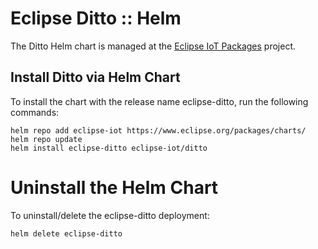 # Eclipse Ditto :: Helm

The Ditto Helm chart is managed at the [Eclipse IoT Packages](https://github.com/eclipse/packages/tree/master/charts/ditto) project.

## Install Ditto via Helm Chart

To install the chart with the release name eclipse-ditto, run the following commands:

```shell script
helm repo add eclipse-iot https://www.eclipse.org/packages/charts/
helm repo update
helm install eclipse-ditto eclipse-iot/ditto
```

# Uninstall the Helm Chart

To uninstall/delete the eclipse-ditto deployment:

```shell script
helm delete eclipse-ditto
```
